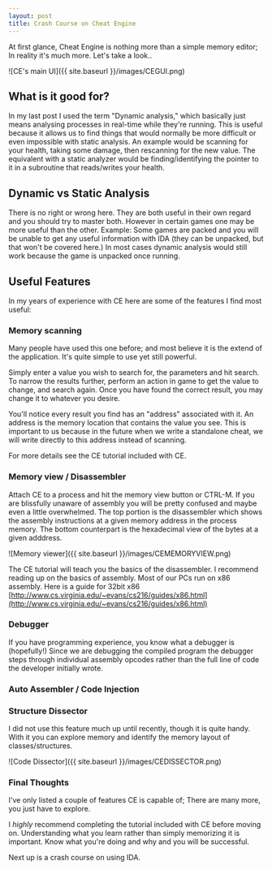 ```yaml
---
layout: post
title: Crash Course on Cheat Engine
---
```


At first glance, Cheat Engine is nothing more than a simple memory editor; In reality it's much more. Let's take a look..

![CE's main UI]({{ site.baseurl }}/images/CEGUI.png)


## What is it good for?

In my last post I used the term "Dynamic analysis," which basically just means analysing processes in real-time while they're running. This is useful because it allows us to find things that would normally be more difficult or even impossible with static analysis. An example would be scanning for your health, taking some damage, then rescanning for the new value. The equivalent with a static analyzer would be finding/identifying the pointer to it in a subroutine that reads/writes your health. 

## Dynamic vs Static Analysis

There is no right or wrong here. They are both useful in their own regard and you should try to master both. However in certain games one may be more useful than the other. Example: Some games are packed and you will be unable to get any useful information with IDA (they can be unpacked, but that won't be covered here.) In most cases dynamic analysis would still work because the game is unpacked once running.

## Useful Features

In my years of experience with CE here are some of the features I find most useful:

### Memory scanning

Many people have used this one before; and most believe it is the extend of the application. It's quite simple to use yet still powerful.

Simply enter a value you wish to search for, the parameters and hit search. To narrow the results further, perform an action in game to get the value to change, and search again. Once you have found the correct result, you may change it to whatever you desire.

You'll notice every result you find has an "address" associated with it. An address is the memory location that contains the value you see. This is important to us because in the future when we write a standalone cheat, we will write directly to this address instead of scanning.

For more details see the CE tutorial included with CE.

### Memory view / Disassembler

Attach CE to a process and hit the memory view button or CTRL-M. If you are blissfully unaware of assembly you will be pretty confused and maybe even a little overwhelmed. The top portion is the disassembler which shows the assembly instructions at a given memory address in the process memory. The bottom counterpart is the hexadecimal view of the bytes at a given adddress.

![Memory viewer]({{ site.baseurl }}/images/CEMEMORYVIEW.png)

The CE tutorial will teach you the basics of the disassembler. I recommend reading up on the basics of assembly. Most of our PCs run on x86 assembly. Here is a guide for 32bit x86 [http://www.cs.virginia.edu/~evans/cs216/guides/x86.html](http://www.cs.virginia.edu/~evans/cs216/guides/x86.html)

### Debugger

If you have programming experience, you know what a debugger is (hopefully!)
Since we are debugging the compiled program the debugger steps through individual assembly opcodes rather than the full line of code the developer initially wrote.

### Auto Assembler / Code Injection

### Structure Dissector

I did not use this feature much up until recently, though it is quite handy. With it you can explore memory and identify the memory layout of classes/structures.

![Code Dissector]({{ site.baseurl }}/images/CEDISSECTOR.png)

### Final Thoughts

I've only listed a couple of features CE is capable of; There are many more, you just have to explore.

I _highly_ recommend completing the tutorial included with CE before moving on. Understanding what you learn rather than simply memorizing it is important. Know what you're doing and why and you will be successful.

Next up is a crash course on using IDA.








